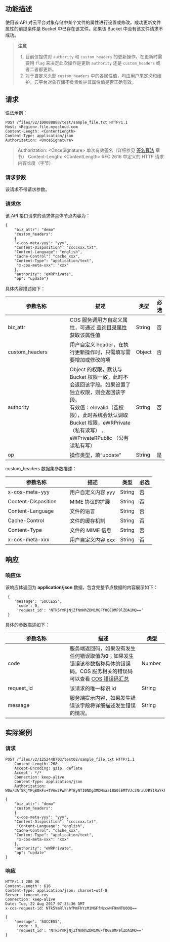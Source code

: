 ## 功能描述
使用该 API 对云平台对象存储中某个文件的属性进行设置或修改。成功更新文件属性的前提条件是 Bucket 中已存在该文件。如果该 Bucket 中没有该文件请求不成功。

>**注意**
>1. 目前仅提供对 `authority` 和 `custom_headers` 的更新操作，在更新时需要用 `flag` 来决定此次操作是更新 `authority` 还是 `custom_headers` 或者二者都更新。
>2. 对于自定义头部 `custom_headers` 中的各属性值，均由用户来定义和维护，云平台对象存储不负责维护其属性值是否正确有效。


## 请求
语法示例：
```
POST /files/v2/100088888/test/sample_file.txt HTTP/1.1
Host: <Region>.file.myqcloud.com
Content-Length: <ContentLength>
Content-Type: application/json
Authorization: <OnceSignature>

```
> Authorization: &lt;OnceSignature&gt; 单次有效签名（详细参见 [签名算法](http://tce.fsphere.cn/document/product/436/6054) 章节）
> Content-Length: &lt;ContentLength&gt; RFC 2616 中定义的 HTTP 请求内容长度（字节）

### 请求参数
该请求不带请求参数。<style  rel="stylesheet"> table th:nth-of-type(1) { width: 180px; }</style>

### 请求体
该 API 接口请求的请求体具体节点内容为：
```
{
	"biz_attr": "demo"
    "custom_headers": 
	{
	"x-cos-meta-yyy": "yyy", 
	"Content-Disposition": "ccccxxx.txt", 
	"Content-Language": "english",
 	"Cache-Control": "cache_xxx", 
	"Content-Type": "application/text",
	 "x-cos-meta-xxx": "xxx"
	}, 
    "authority": "eWRPrivate", 
    "op": "update"}
```
具体内容描述如下：

|参数名称|	描述	|类型|	必选|
|---|---|---|---|
|biz_attr| COS 服务调用方自定义属性，可通过 [查询目录属性](http://tce.fsphere.cn/document/product/436/6063) 获取该属性值	|String	|否|
|custom_headers|	用户自定义 header，在执行更新操作时，只需填写需要增加或修改的项	|	Object	|否|
|authority|	Object 的权限，默认与 Bucket 权限一致，此时不会返回该字段。如果设置了独立权限，则会返回该字段。<br>有效值：eInvalid（空权限），此时系统会默认调取 Bucket 权限，eWRPrivate（私有读写） ，eWPrivateRPublic （公有读私有写）	|String	|否|
|op|	操作类型，填“update”	|String	|是|

custom_headers 数据集参数描述：

|参数名称|描述|类型|必选|
|---|-- |--|--|
| x-cos-meta-yyy | 用户自定义内容 yyy  | String |  否 |
|Content-Disposition|   MIME 协议的扩展   |String |  否 |
| Content-Language |   文件的语言  | String |  否 |
|Cache-Control| 文件的缓存机制 |String |  否 |
|Content-Type|  文件的 MIME 信息  |String |  否 |
| x-cos-meta-xxx |    用户自定义内容 xxx      | String |  否 |



## 响应

### 响应体

该响应体返回为 **application/json** 数据，包含完整节点数据的内容展示如下：
```
 {
	'message': 'SUCCESS', 
     'code': 0, 
     'request_id': 'NTk5YmRjNjZfNmNhZDM1MGFfOGE0MF9lZDA1MQ=='
 }
```
具体的参数描述如下：

| 参数名称 | 描述     | 类型 |
|-------|-------|------|
| code     |服务端返回码，如果没有发生任何错误取值为**0**；如果发生错误该参数指称具体的错误码。COS 服务相关的错误码可以查看 [COS 错误码汇总](http://tce.fsphere.cn/document/product/436/8432) |  Number   |
|request_id| 该请求的唯一标识 id |String  | 
| message  |服务端提示内容，如果发生错误该字段将详细描述发生错误的情况。  |  String | 


## 实际案例

### 请求
```
POST /files/v2/1252448703/test02/sample_file.txt HTTP/1.1
    Content-Length: 268
    Accept-Encoding: gzip, deflate
    Accept': */*
    Connection: keep-alive
    Content-Type: application/json
    Authorization: W0o/dAf5RjYPqBOkFx+TVAw2PwhhPTEyNTI0NDg3MDMmaz1BS0lEMTVJc3NraUJRS1RaYkFvNldoZ2NCcVZsczlTbXVHMDAmZT0wJnQ9MTUwMzM4OTUwMyZyPTc1ODUyMTM3OSZmPS8xMjUyNDQ4NzAzL3Rlc3QwMi9zYW1wbGVfZmlsZS50eHQmYj10ZXN0MDI=
		
{ 
	"biz_attr": "demo"
    "custom_headers": 
	{ 
	"x-cos-meta-yyy": "yyy", 
	"Content-Disposition": "ccccxxx.txt",
	 "Content-Language": "english", 
	"Cache-Control": "cache_xxx", 
	"Content-Type": "application/text",
	 "x-cos-meta-xxx": "xxx"
	}, 
    "authority": "eWRPrivate", 
    "op": "update"
}
```

### 响应
```
HTTP/1.1 200 OK
Content-Length': 616
Content-Type: application/json; charset=utf-8
Server: tencent-cos
Connection: keep-alive
Date: Tue, 22 Aug 2017 07:35:36 GMT 
x-cos-request-id: NTk5YmRlYzhfMmFhYzM1MGFfNzcwNF9mNTU0OQ==
		
{
	'message': 'SUCCESS', 
     'code': 0, 
     'request_id': 'NTk5YmRjNjZfNmNhZDM1MGFfOGE0MF9lZDA1MQ=='
}

```

